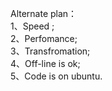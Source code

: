 Alternate plan：  
    1、Speed ;  
    2、Perfomance;  
    3、Transfromation;  
    4、Off-line is ok;  
    5、Code is on ubuntu.  
